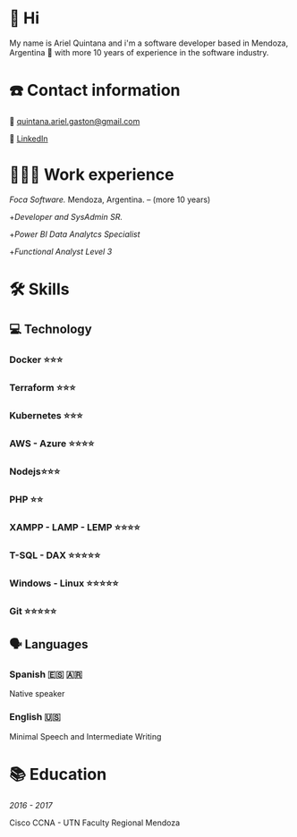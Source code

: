 # 👋 Hi

My name is Ariel Quintana and i'm a software developer based in Mendoza, Argentina 🍷 with more 10 years of experience in the software industry.
# ☎️ Contact information

📧 quintana.ariel.gaston@gmail.com

🔗 [LinkedIn](https://www.linkedin.com/in/arielquintana/)


# **👩🏻‍💻** Work experience

*Foca Software.* Mendoza, Argentina. – (more 10 years)

+*Developer and SysAdmin SR.*

+*Power BI Data Analytcs Specialist*

+*Functional Analyst Level 3*


# 🛠 Skills
## 💻 Technology

### Docker ⭐️⭐️⭐️

### Terraform ⭐️⭐️⭐️

### Kubernetes ⭐️⭐️⭐️

### AWS - Azure ⭐️⭐️⭐️⭐️

### Nodejs⭐️⭐️⭐️

### PHP ⭐️⭐️

### XAMPP - LAMP - LEMP ⭐️⭐️⭐️⭐️

### T-SQL - DAX  ⭐️⭐️⭐️⭐️⭐️

### Windows - Linux ⭐️⭐️⭐️⭐️⭐️

### Git ⭐️⭐️⭐️⭐️⭐️

## 🗣 Languages

### Spanish 🇪🇸 🇦🇷

Native speaker

### English 🇺🇸

Minimal Speech and Intermediate Writing

# 📚 Education

*2016 - 2017*

Cisco CCNA - UTN Faculty Regional Mendoza